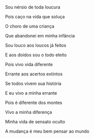 Sou nérsio de toda loucura

Pois caço na vida que soluça

O choro de uma criança

Que abandonei em minha infância

Sou louco aos loucos já feitos

E aos doidos sou o todo eleito

Pois vivo vida diferente

Errante aos acertos extintos  

Se todos vivem sua história 

E eu vivo a minha errante

Pois é diferente dos montes

Vivo a minha diferença
 
Minha vida de sensato oculto

A mudança é meu bem pensar ao mundo
